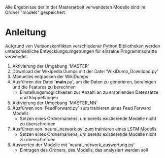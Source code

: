 Alle Ergebnisse der in der Masterarbeit verwendeten Modelle sind im Ordner "models" gespeichert. 

# Anleitung

Aufgrund von Versionskonflikten verschiedener Python Bibliotheken werden unterschiedliche Entwicklungsumgebungen für einzelne Programmschritte verwendet.

1. Aktivierung der Umgebung 'MASTER'
2. Download der Wikipedia Dumps mit der Datei 'WikiDump_Download.py'
3. Manuelles entpacken der WikiDumps
4. Ausführen der Datei '__main__.py', um die Daten zu generieren, bereinigen und die Features zu berechnen
    - Einstellungsmöglichkeiten zur Anzahl an zu erstellenden Datensätze und Snippetlängen
5. Aktivierung der Umgebung 'MASTER_NN'
6. Ausführen von 'FeedForward.py' zum trainieren eines Feed Forward Modells
    - Setzen eines Ordnernamens, um bereits existierende Modelle nicht zu überschreiben
7. Ausführen von 'neural_network.py' zum trainieren eines LSTM Modells
    - Setzen eines Ordnernamens, um bereits existierende Modelle nicht zu überschreiben
8. Auswerten der Modelle mit 'neural_network_auswertung.py'
    - Eintragen des Ordners, des Modells, das analysiert werden soll
